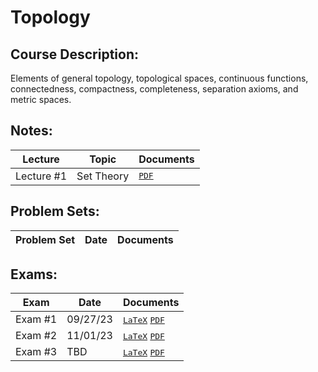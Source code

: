 # Topology
## Course Description: 
Elements of general topology, topological spaces, continuous functions, connectedness, compactness, completeness, separation axioms, and metric spaces.

## Notes:
| Lecture | Topic | Documents |
| ------- | ----- | --------- |
| Lecture #1 | Set Theory | <kbd>[PDF]()</kbd> |

## Problem Sets:
| Problem Set | Date | Documents |
| -------- | ---- | ---------- |

## Exams:
| Exam | Date | Documents |
| ---- | ---- | --------- |
| Exam #1 | 09/27/23 | <kbd>[LaTeX]()</kbd> <kbd>[PDF]()</kbd> |
| Exam #2 | 11/01/23 | <kbd>[LaTeX]()</kbd> <kbd>[PDF]()</kbd> |
| Exam #3 | TBD | <kbd>[LaTeX]()</kbd> <kbd>[PDF]()</kbd> |
